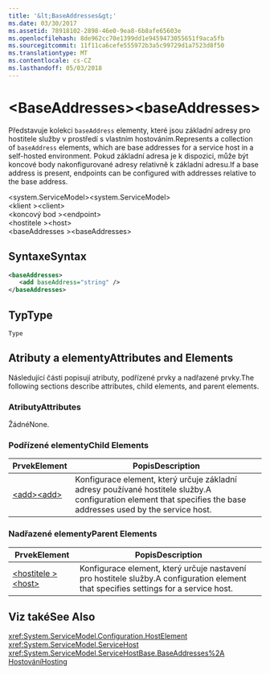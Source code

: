 ```yaml
---
title: '&lt;BaseAddresses&gt;'
ms.date: 03/30/2017
ms.assetid: 78918102-2898-46e0-9ea8-6b8afe65603e
ms.openlocfilehash: 8de962cc70e1399dd1e9459473055651f9aca5fb
ms.sourcegitcommit: 11f11ca6cefe555972b3a5c99729d1a7523d8f50
ms.translationtype: MT
ms.contentlocale: cs-CZ
ms.lasthandoff: 05/03/2018
---
```

# <a name="ltbaseaddressesgt"></a><span data-ttu-id="87284-102">&lt;BaseAddresses&gt;</span><span class="sxs-lookup"><span data-stu-id="87284-102">&lt;baseAddresses&gt;</span></span>
<span data-ttu-id="87284-103">Představuje kolekci `baseAddress` elementy, které jsou základní adresy pro hostitele služby v prostředí s vlastním hostováním.</span><span class="sxs-lookup"><span data-stu-id="87284-103">Represents a collection of `baseAddress` elements, which are base addresses for a service host in a self-hosted environment.</span></span> <span data-ttu-id="87284-104">Pokud základní adresa je k dispozici, může být koncové body nakonfigurované adresy relativně k základní adresu.</span><span class="sxs-lookup"><span data-stu-id="87284-104">If a base address is present, endpoints can be configured with addresses relative to the base address.</span></span>  
  
 <span data-ttu-id="87284-105">\<system.ServiceModel></span><span class="sxs-lookup"><span data-stu-id="87284-105">\<system.ServiceModel></span></span>  
<span data-ttu-id="87284-106">\<klient ></span><span class="sxs-lookup"><span data-stu-id="87284-106">\<client></span></span>  
<span data-ttu-id="87284-107">\<koncový bod ></span><span class="sxs-lookup"><span data-stu-id="87284-107">\<endpoint></span></span>  
<span data-ttu-id="87284-108">\<hostitele ></span><span class="sxs-lookup"><span data-stu-id="87284-108">\<host></span></span>  
<span data-ttu-id="87284-109">\<baseAddresses ></span><span class="sxs-lookup"><span data-stu-id="87284-109">\<baseAddresses></span></span>  
  
## <a name="syntax"></a><span data-ttu-id="87284-110">Syntaxe</span><span class="sxs-lookup"><span data-stu-id="87284-110">Syntax</span></span>  
  
```xml  
<baseAddresses>  
   <add baseAddress="string" />  
</baseAddresses>  
```  
  
## <a name="type"></a><span data-ttu-id="87284-111">Typ</span><span class="sxs-lookup"><span data-stu-id="87284-111">Type</span></span>  
 `Type`  
  
## <a name="attributes-and-elements"></a><span data-ttu-id="87284-112">Atributy a elementy</span><span class="sxs-lookup"><span data-stu-id="87284-112">Attributes and Elements</span></span>  
 <span data-ttu-id="87284-113">Následující části popisují atributy, podřízené prvky a nadřazené prvky.</span><span class="sxs-lookup"><span data-stu-id="87284-113">The following sections describe attributes, child elements, and parent elements.</span></span>  
  
### <a name="attributes"></a><span data-ttu-id="87284-114">Atributy</span><span class="sxs-lookup"><span data-stu-id="87284-114">Attributes</span></span>  
 <span data-ttu-id="87284-115">Žádné</span><span class="sxs-lookup"><span data-stu-id="87284-115">None.</span></span>  
  
### <a name="child-elements"></a><span data-ttu-id="87284-116">Podřízené elementy</span><span class="sxs-lookup"><span data-stu-id="87284-116">Child Elements</span></span>  
  
|<span data-ttu-id="87284-117">Prvek</span><span class="sxs-lookup"><span data-stu-id="87284-117">Element</span></span>|<span data-ttu-id="87284-118">Popis</span><span class="sxs-lookup"><span data-stu-id="87284-118">Description</span></span>|  
|-------------|-----------------|  
|[<span data-ttu-id="87284-119">\<add></span><span class="sxs-lookup"><span data-stu-id="87284-119">\<add></span></span>](../../../../../docs/framework/configure-apps/file-schema/wcf/add-of-baseaddresses.md)|<span data-ttu-id="87284-120">Konfigurace element, který určuje základní adresy používané hostitele služby.</span><span class="sxs-lookup"><span data-stu-id="87284-120">A configuration element that specifies the base addresses used by the service host.</span></span>|  
  
### <a name="parent-elements"></a><span data-ttu-id="87284-121">Nadřazené elementy</span><span class="sxs-lookup"><span data-stu-id="87284-121">Parent Elements</span></span>  
  
|<span data-ttu-id="87284-122">Prvek</span><span class="sxs-lookup"><span data-stu-id="87284-122">Element</span></span>|<span data-ttu-id="87284-123">Popis</span><span class="sxs-lookup"><span data-stu-id="87284-123">Description</span></span>|  
|-------------|-----------------|  
|[<span data-ttu-id="87284-124">\<hostitele ></span><span class="sxs-lookup"><span data-stu-id="87284-124">\<host></span></span>](../../../../../docs/framework/configure-apps/file-schema/wcf/host.md)|<span data-ttu-id="87284-125">Konfigurace element, který určuje nastavení pro hostitele služby.</span><span class="sxs-lookup"><span data-stu-id="87284-125">A configuration element that specifies settings for a service host.</span></span>|  
  
## <a name="see-also"></a><span data-ttu-id="87284-126">Viz také</span><span class="sxs-lookup"><span data-stu-id="87284-126">See Also</span></span>  
 <xref:System.ServiceModel.Configuration.HostElement>  
 <xref:System.ServiceModel.ServiceHost>  
 <xref:System.ServiceModel.ServiceHostBase.BaseAddresses%2A>  
 [<span data-ttu-id="87284-127">Hostování</span><span class="sxs-lookup"><span data-stu-id="87284-127">Hosting</span></span>](../../../../../docs/framework/wcf/feature-details/hosting.md)
